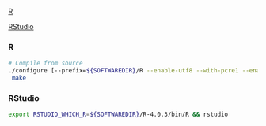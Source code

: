 [R](#r)

[RStudio](#rstudio)

### R
```bash
# Compile from source
./configure [--prefix=${SOFTWAREDIR}/R --enable-utf8 --with-pcre1 --enable-R-shlib] #  The last option is to enable a lib     rary needed by RStudio
 make
```

### RStudio
```bash
export RSTUDIO_WHICH_R=${SOFTWAREDIR}/R-4.0.3/bin/R && rstudio
```

